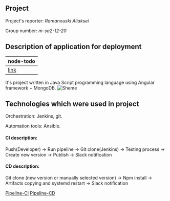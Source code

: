 Project
----
Project's reporter: *Ramanouski Aliaksei*

Group number: *m-sa2-12-20*

Description of application for deployment
----
|node-todo|
| :------------ |
|[link](https://github.com/manlyalex/node-todo)|
It's project written in Java Script programming language using Angular framework + MongoDB.
![Sheme](https://github.com/manlyalex/project/blob/master/sheme-03.jpg)

Technologies which were used in project
----
Orchestration: Jenkins, git.

Automation tools: Ansible.

#### CI description:

Push(Developer) -> Run pipeline -> Git clone(Jenkins) -> Testing process -> Create new version -> Publish -> Slack notification

#### CD description:

Git clone (new version or manually selected version) -> Npm install -> Artifacts copying and systemd restart -> Slack notification

[Pipeline-CI](https://github.com/manlyalex/project/blob/master/sheme-03.jpg)
[Pipeline-CD](https://github.com/manlyalex/project/blob/master/sheme-03.jpg)
